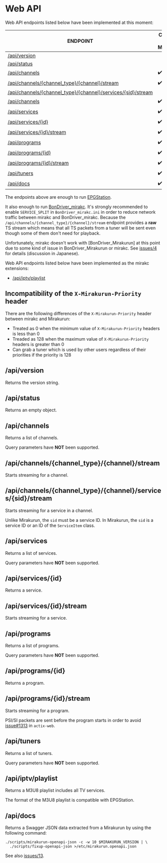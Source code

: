 # Web API

Web API endpoints listed below have been implemented at this moment:

| ENDPOINT                                        | COMPATIBLE WITH MIRAKURUN? |
|-------------------------------------------------|----------------------------|
| [/api/version]                                  |                            |
| [/api/status]                                   |                            |
| [/api/channels]                                 | :heavy_check_mark:         |
| [/api/channels/{channel_type}/{channel}/stream] | :heavy_check_mark:         |
| [/api/channels/{channel_type}/{channel}/services/{sid}/stream] |             |
| [/api/channels]                                 | :heavy_check_mark:         |
| [/api/services]                                 | :heavy_check_mark:         |
| [/api/services/{id}]                            | :heavy_check_mark:         |
| [/api/services/{id}/stream]                     | :heavy_check_mark:         |
| [/api/programs]                                 | :heavy_check_mark:         |
| [/api/programs/{id}]                            | :heavy_check_mark:         |
| [/api/programs/{id}/stream]                     | :heavy_check_mark:         |
| [/api/tuners]                                   | :heavy_check_mark:         |
| [/api/docs]                                     | :heavy_check_mark:         |

The endpoints above are enough to run [EPGStation].

It also enough to run [BonDriver_mirakc].  It's strongly recommended to
enable `SERVICE_SPLIT` in `BonDriver_mirakc.ini` in order to reduce network
traffic between mirakc and BonDriver_mirakc.  Because the
`/api/channels/{channel_type}/{channel}/stream` endpoint provides a **raw** TS
stream which means that all TS packets from a tuner will be sent even though
some of them don't need for playback.

Unfortunately, mirakc doesn't work with [BonDriver_Mirakurun] at this point due
to some kind of issue in BonDriver_Mirakurun or mirakc.
See [issues/4](https://github.com/masnagam/mirakc/issues/4) for details
(discussion in Japanese).

Web API endpoints listed below have been implemented as the mirakc extensions:

* [/api/iptv/playlist]

[/api/version]: #/api/version
[/api/status]: #/api/status
[/api/channels]: #/api/channels
[/api/channels/{channel_type}/{channel}/stream]: #/api/channels/{channel_type}/{channel}/stream
[/api/channels/{channel_type}/{channel}/services/{sid}/stream]: #/api/channels/{channel_type}/{channel}/services/{sid}/stream
[/api/services]: #/api/services
[/api/services/{id}]: #/api/services/{id}
[/api/services/{id}/stream]: #/api/services/{id}/stream
[/api/programs]: #/api/programs
[/api/programs/{id}]: #/api/programs/{id}
[/api/programs/{id}/stream]: #/api/programs/{id}/stream
[/api/tuners]: #/api/tuners
[/api/docs]: #/api/docs
[/api/iptv/playlist]: #/api/iptv/playlist

## Incompatibility of the `X-Mirakurun-Priority` header

There are the following differences of the `X-Mirakurun-Priority` header between
mirakc and Mirakurun:

* Treated as 0 when the minimum value of `X-Mirakurun-Priority` headers is less
  than 0
* Treaded as 128 when the maximum value of `X-Mirakurun-Priority` headers is
  greater than 0
* Can grab a tuner which is used by other users regardless of their priorities
  if the priority is 128

## /api/version

Returns the version string.

## /api/status

Returns an empty object.

## /api/channels

Returns a list of channels.

Query parameters have **NOT** been supported.

## /api/channels/{channel_type}/{channel}/stream

Starts streaming for a channel.

## /api/channels/{channel_type}/{channel}/services/{sid}/stream

Starts streaming for a service in a channel.

Unlike Mirakurun, the `sid` must be a service ID.  In Mirakurun, the `sid` is a
service ID or an ID of the `ServiceItem` class.

## /api/services

Returns a list of services.

Query parameters have **NOT** been supported.

## /api/services/{id}

Returns a service.

## /api/services/{id}/stream

Starts streaming for a service.

## /api/programs

Returns a list of programs.

Query parameters have **NOT** been supported.

## /api/programs/{id}

Returns a program.

## /api/programs/{id}/stream

Starts streaming for a program.

PSI/SI packets are sent before the program starts in order to avoid
[issue#1313](https://github.com/actix/actix-web/issues/1313) in `actix-web`.

## /api/tuners

Returns a list of tuners.

Query parameters have **NOT** been supported.

## /api/iptv/playlist

Returns a M3U8 playlist includes all TV services.

The format of the M3U8 playlist is compatible with EPGStation.

## /api/docs

Returns a Swagger JSON data extracted from a Mirakurun by using the following
command:

```shell
./scripts/mirakurun-openapi-json -c -w 10 $MIRAKURUN_VERSION | \
  ./scripts/fixup-openapi-json >/etc/mirakurun.openapi.json
```

See also [issues/13](https://github.com/masnagam/mirakc/issues/13).

[EPGStation]: https://github.com/l3tnun/EPGStation
[BonDriver_mirakc]: https://github.com/epgdatacapbon/BonDriver_mirakc
